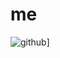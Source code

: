 # me
![github](https://img.shields.io/badge/GitHub-000000?style=for-the-badge&logo=GitHub&logoColor=white)]
